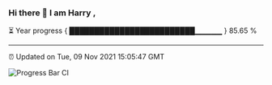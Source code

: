 ### Hi there 👋 I am Harry , 

⏳ Year progress { █████████████████████████▁▁▁▁▁ } 85.65 %

---

⏰ Updated on Tue, 09 Nov 2021 15:05:47 GMT

![Progress Bar CI](https://github.com/duykhang68/duykhang68/workflows/Progress%20Bar%20CI/badge.svg)
